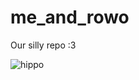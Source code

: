 # me_and_rowo
Our silly repo :3

![hippo](https://media.tenor.com/gAAPLenGou4AAAAd/uni-sea-urchin.gif)
